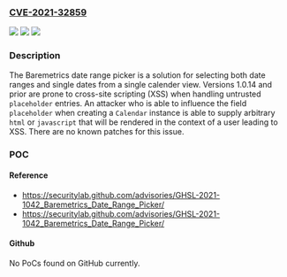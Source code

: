 ### [CVE-2021-32859](https://cve.mitre.org/cgi-bin/cvename.cgi?name=CVE-2021-32859)
![](https://img.shields.io/static/v1?label=Product&message=baremetrics-calendar&color=blue)
![](https://img.shields.io/static/v1?label=Version&message=1.0.14%3C%3D%201.0.14%20&color=brighgreen)
![](https://img.shields.io/static/v1?label=Vulnerability&message=CWE-79%20Cross-site%20Scripting%20(XSS)&color=brighgreen)

### Description

The Baremetrics date range picker is a solution for selecting both date ranges and single dates from a single calender view. Versions 1.0.14 and prior are prone to cross-site scripting (XSS) when handling untrusted `placeholder` entries. An attacker who is able to influence the field `placeholder` when creating a `Calendar` instance is able to supply arbitrary `html` or `javascript` that will be rendered in the context of a user leading to XSS. There are no known patches for this issue.

### POC

#### Reference
- https://securitylab.github.com/advisories/GHSL-2021-1042_Baremetrics_Date_Range_Picker/
- https://securitylab.github.com/advisories/GHSL-2021-1042_Baremetrics_Date_Range_Picker/

#### Github
No PoCs found on GitHub currently.

